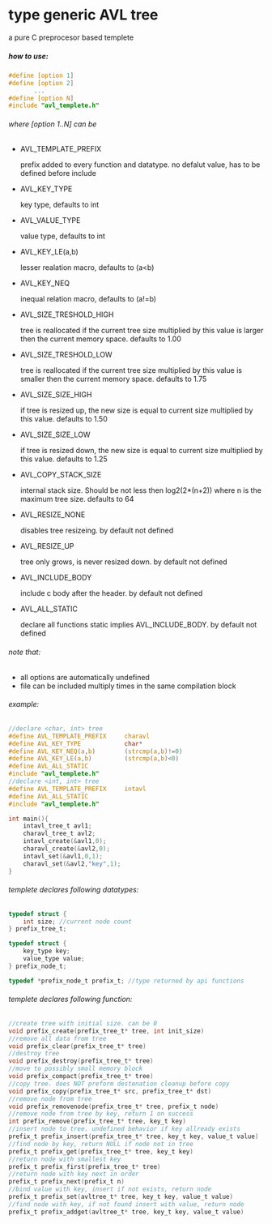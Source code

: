 
# type generic AVL tree
a pure C preprocesor based templete

##### how to use:
```c
#define [option 1]
#define [option 2]
       ...
#define [option N]
#include "avl_templete.h"
```

###### where [option 1..N] can be 
* AVL_TEMPLATE_PREFIX
    
    prefix added to every function and datatype. no defalut value, has to be defined before include
* AVL_KEY_TYPE
    
    key type, defaults to int
* AVL_VALUE_TYPE

    value type, defaults to int
* AVL_KEY_LE(a,b)
 
    lesser realation macro, defaults to (a<b)
* AVL_KEY_NEQ

    inequal relation macro, defaults to (a!=b)
* AVL_SIZE_TRESHOLD_HIGH

    tree is reallocated if the current tree size multiplied by this value is larger then the current memory space. defaults to 1.00
* AVL_SIZE_TRESHOLD_LOW

    tree is reallocated if the current tree size multiplied by this value is smaller then the current memory space. defaults to 1.75
* AVL_SIZE_SIZE_HIGH

    if tree is resized up, the new size is equal to current size multiplied by this value. defaults to 1.50
* AVL_SIZE_SIZE_LOW

    if tree is resized down, the new size is equal to current size multiplied by this value. defaults to 1.25
* AVL_COPY_STACK_SIZE

    internal stack size. Should be not less then log2(2*(n+2)) where n is the maximum tree size. defaults to 64
* AVL_RESIZE_NONE

    disables tree resizeing. by default not defined
* AVL_RESIZE_UP

    tree only grows, is never resized down. by default not defined
* AVL_INCLUDE_BODY

    include c body after the header. by default not defined
* AVL_ALL_STATIC

    declare all functions static implies AVL_INCLUDE_BODY. by default not defined
    
###### note that:
* all options are automatically undefined
* file can be included multiply times in the same compilation block

###### example:
```c
//declare <char, int> tree
#define AVL_TEMPLATE_PREFIX		charavl
#define AVL_KEY_TYPE 			char*
#define AVL_KEY_NEQ(a,b)		(strcmp(a,b)!=0)
#define AVL_KEY_LE(a,b)			(strcmp(a,b)<0)
#define AVL_ALL_STATIC
#include "avl_templete.h"
//declare <int, int> tree
#define AVL_TEMPLATE_PREFIX		intavl
#define AVL_ALL_STATIC
#include "avl_templete.h"

int main(){
	intavl_tree_t avl1;
	charavl_tree_t avl2;
	intavl_create(&avl1,0);
	charavl_create(&avl2,0);
	intavl_set(&avl1,0,1);
	charavl_set(&avl2,"key",1);
}
```
###### templete declares following datatypes:

```c
typedef struct {
	int size; //current node count
} prefix_tree_t;

typedef struct { 
	key_type key;
	value_type value;
} prefix_node_t;

typedef *prefix_node_t prefix_t; //type returned by api functions
```

###### templete declares following function:
```c
//create tree with initial size. can be 0
void prefix_create(prefix_tree_t* tree, int init_size)
//remove all data from tree
void prefix_clear(prefix_tree_t* tree)
//destroy tree
void prefix_destroy(prefix_tree_t* tree)
//move to possibly small memory block
void prefix_compact(prefix_tree_t* tree)
//copy tree. does NOT preform destenation cleanup before copy
void prefix_copy(prefix_tree_t* src, prefix_tree_t* dst)
//remove node from tree
void prefix_removenode(prefix_tree_t* tree, prefix_t node)
//remove node from tree by key, return 1 on success
int prefix_remove(prefix_tree_t* tree, key_t key)
//insert node to tree. undefined behavior if key allready exists
prefix_t prefix_insert(prefix_tree_t* tree, key_t key, value_t value)
//find node by key, return NULL if node not in tree
prefix_t prefix_get(prefix_tree_t* tree, key_t key) 
//return node with smallest key
prefix_t prefix_first(prefix_tree_t* tree)
//return node with key next in order
prefix_t prefix_next(prefix_t n)
//bind value with key, insert if not exists, return node
prefix_t prefix_set(avltree_t* tree, key_t key, value_t value) 
//find node with key, if not found insert with value, return node
prefix_t prefix_addget(avltree_t* tree, key_t key, value_t value)
````
